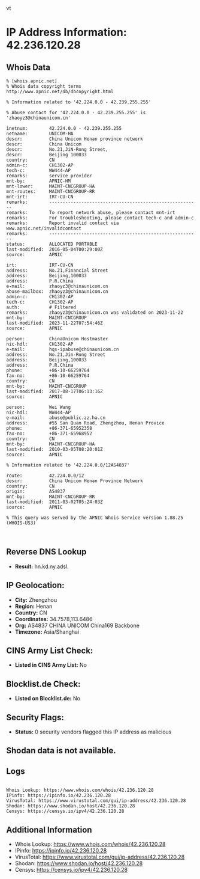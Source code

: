 vt
# IP Address Information: 42.236.120.28

## Whois Data
```
% [whois.apnic.net]
% Whois data copyright terms    http://www.apnic.net/db/dbcopyright.html

% Information related to '42.224.0.0 - 42.239.255.255'

% Abuse contact for '42.224.0.0 - 42.239.255.255' is 'zhaoyz3@chinaunicom.cn'

inetnum:        42.224.0.0 - 42.239.255.255
netname:        UNICOM-HA
descr:          China Unicom Henan province network
descr:          China Unicom
descr:          No.21,JiN-Rong Street,
descr:          Beijing 100033
country:        CN
admin-c:        CH1302-AP
tech-c:         WW444-AP
remarks:        service provider
mnt-by:         APNIC-HM
mnt-lower:      MAINT-CNCGROUP-HA
mnt-routes:     MAINT-CNCGROUP-RR
mnt-irt:        IRT-CU-CN
remarks:        --------------------------------------------------------
remarks:        To report network abuse, please contact mnt-irt
remarks:        For troubleshooting, please contact tech-c and admin-c
remarks:        Report invalid contact via www.apnic.net/invalidcontact
remarks:        --------------------------------------------------------
status:         ALLOCATED PORTABLE
last-modified:  2016-05-04T00:29:00Z
source:         APNIC

irt:            IRT-CU-CN
address:        No.21,Financial Street
address:        Beijing,100033
address:        P.R.China
e-mail:         zhaoyz3@chinaunicom.cn
abuse-mailbox:  zhaoyz3@chinaunicom.cn
admin-c:        CH1302-AP
tech-c:         CH1302-AP
auth:           # Filtered
remarks:        zhaoyz3@chinaunicom.cn was validated on 2023-11-22
mnt-by:         MAINT-CNCGROUP
last-modified:  2023-11-22T07:54:46Z
source:         APNIC

person:         ChinaUnicom Hostmaster
nic-hdl:        CH1302-AP
e-mail:         hqs-ipabuse@chinaunicom.cn
address:        No.21,Jin-Rong Street
address:        Beijing,100033
address:        P.R.China
phone:          +86-10-66259764
fax-no:         +86-10-66259764
country:        CN
mnt-by:         MAINT-CNCGROUP
last-modified:  2017-08-17T06:13:16Z
source:         APNIC

person:         Wei Wang
nic-hdl:        WW444-AP
e-mail:         abuse@public.zz.ha.cn
address:        #55 San Quan Road, Zhengzhou, Henan Provice
phone:          +86-371-65952358
fax-no:         +86-371-65968952
country:        CN
mnt-by:         MAINT-CNCGROUP-HA
last-modified:  2010-03-05T08:20:01Z
source:         APNIC

% Information related to '42.224.0.0/12AS4837'

route:          42.224.0.0/12
descr:          China Unicom Henan Province Network
country:        CN
origin:         AS4837
mnt-by:         MAINT-CNCGROUP-RR
last-modified:  2011-03-02T05:24:03Z
source:         APNIC

% This query was served by the APNIC Whois Service version 1.88.25 (WHOIS-US3)



```
## Reverse DNS Lookup
- **Result:** hn.kd.ny.adsl.

## IP Geolocation:
- **City:** Zhengzhou
- **Region:** Henan
- **Country:** CN
- **Coordinates:** 34.7578,113.6486
- **Org:** AS4837 CHINA UNICOM China169 Backbone
- **Timezone:** Asia/Shanghai

## CINS Army List Check:
- **Listed in CINS Army List:** 
No

## Blocklist.de Check:
- **Listed on Blocklist.de:** 
No

## Security Flags:
- **Status:** 0 security vendors flagged this IP address as malicious

## Shodan data is not available.

## Logs
```

Whois Lookup: https://www.whois.com/whois/42.236.120.28
IPinfo: https://ipinfo.io/42.236.120.28
VirusTotal: https://www.virustotal.com/gui/ip-address/42.236.120.28
Shodan: https://www.shodan.io/host/42.236.120.28
Censys: https://censys.io/ipv4/42.236.120.28

```
## Additional Information
- Whois Lookup: https://www.whois.com/whois/42.236.120.28
- IPinfo: https://ipinfo.io/42.236.120.28
- VirusTotal: https://www.virustotal.com/gui/ip-address/42.236.120.28
- Shodan: https://www.shodan.io/host/42.236.120.28
- Censys: https://censys.io/ipv4/42.236.120.28

